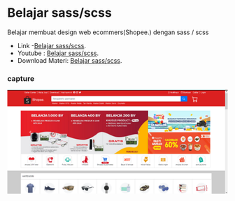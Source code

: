 # Belajar sass/scss
Belajar membuat design web ecommers(Shopee.) dengan sass / scss
* Link -[Belajar sass/scss](https://bhaktiardyan.wordpress.com/2021/07/20/belajar-oop-typescript/).
* Youtube : [Belajar sass/scss](https://youtu.be/c5gsQHUiMD4).
* Download Materi: [Belajar sass/scss](https://drive.google.com/file/d/1DtjwHkzRTxaaWPHwhOI7uLaxRnsIYOJY/view?usp=sharing/).


### capture
![index](https://github.com/bhaktiardyan/Belajar-sass-scss/blob/main/img.PNG)




